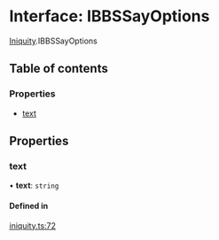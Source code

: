 # Interface: IBBSSayOptions

[Iniquity](../modules/Iniquity.md).IBBSSayOptions

## Table of contents

### Properties

- [text](Iniquity.IBBSSayOptions.md#text)

## Properties

### text

• **text**: `string`

#### Defined in

[iniquity.ts:72](https://github.com/iniquitybbs/iniquity/blob/c906f17/packages/core/src/iniquity.ts#L72)

